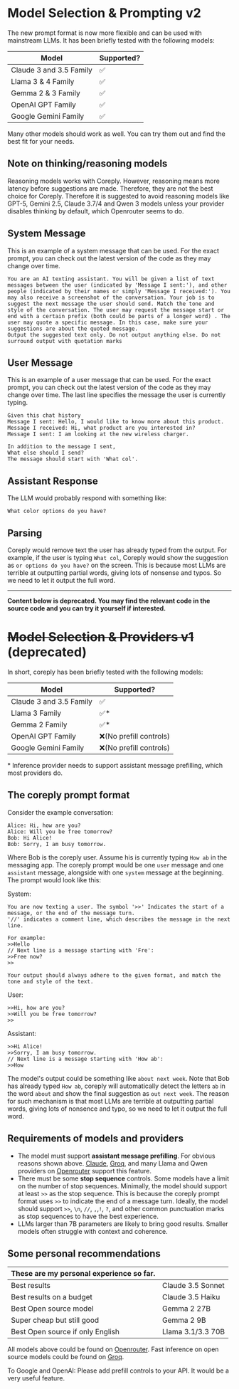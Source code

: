 # Model Selection & Prompting v2

The new prompt format is now more flexible and can be used with mainstream LLMs. It has been briefly tested with the following models:

| Model                   | Supported? |
| ----------------------- | ---------- |
| Claude 3 and 3.5 Family | ✅         |
| Llama 3 & 4 Family      | ✅         |
| Gemma 2 & 3 Family      | ✅         |
| OpenAI GPT Family       | ✅         |
| Google Gemini Family    | ✅         |

Many other models should work as well. You can try them out and find the best fit for your needs.

## Note on thinking/reasoning models

Reasoning models works with Coreply. However, reasoning means more latency before suggestions are made. Therefore, they are not the best choice for Coreply. Therefore it is suggested to avoid reasoning models like GPT-5, Gemini 2.5, Claude 3.7/4 and Qwen 3 models unless your provider disables thinking by default, which Openrouter seems to do.

## System Message

This is an example of a system message that can be used. For the exact prompt, you can check out the latest version of the code as they may change over time.

```
You are an AI texting assistant. You will be given a list of text messages between the user (indicated by 'Message I sent:'), and other people (indicated by their names or simply 'Message I received:'). You may also receive a screenshot of the conversation. Your job is to suggest the next message the user should send. Match the tone and style of the conversation. The user may request the message start or end with a certain prefix (both could be parts of a longer word) . The user may quote a specific message. In this case, make sure your suggestions are about the quoted message.
Output the suggested text only. Do not output anything else. Do not surround output with quotation marks
```

## User Message

This is an example of a user message that can be used. For the exact prompt, you can check out the latest version of the code as they may change over time. The last line specifies the message the user is currently typing.

```
Given this chat history
Message I sent: Hello, I would like to know more about this product.
Message I received: Hi, what product are you interested in?
Message I sent: I am looking at the new wireless charger.

In addition to the message I sent,
What else should I send?
The message should start with 'What col'.
```

## Assistant Response

The LLM would probably respond with something like:

```
What color options do you have?
```

## Parsing

Coreply would remove text the user has already typed from the output. For example, if the user is typing `What col`, Coreply would show the suggestion as `or options do you have?` on the screen. This is because most LLMs are terrible at outputting partial words, giving lots of nonsense and typos. So we need to let it output the full word.

---

**Content below is deprecated. You may find the relevant code in the source code and you can try it yourself if interested.**

# ~~Model Selection & Providers v1~~ (deprecated)

In short, coreply has been briefly tested with the following models:

| Model                   | Supported?              |
| ----------------------- | ----------------------- |
| Claude 3 and 3.5 Family | ✅                      |
| Llama 3 Family          | ✅\*                    |
| Gemma 2 Family          | ✅\*                    |
| OpenAI GPT Family       | ❌(No prefill controls) |
| Google Gemini Family    | ❌(No prefill controls) |

\* Inference provider needs to support assistant message prefilling, which most providers do.

## The coreply prompt format

Consider the example conversation:

```
Alice: Hi, how are you?
Alice: Will you be free tomorrow?
Bob: Hi Alice!
Bob: Sorry, I am busy tomorrow.
```

Where Bob is the coreply user. Assume his is currently typing `How ab` in the messaging app. The coreply prompt would be one `user` message and one `assistant` message, alongside with one `system` message at the beginning. The prompt would look like this:

System:

```
You are now texting a user. The symbol '>>' Indicates the start of a message, or the end of the message turn.
'//' indicates a comment line, which describes the message in the next line.

For example:
>>Hello
// Next line is a message starting with 'Fre':
>>Free now?
>>

Your output should always adhere to the given format, and match the tone and style of the text.
```

User:

```
>>Hi, how are you?
>>Will you be free tomorrow?
>>
```

Assistant:

```
>>Hi Alice!
>>Sorry, I am busy tomorrow.
// Next line is a message starting with 'How ab':
>>How
```

The model's output could be something like `about next week`. Note that Bob has already typed `How ab`, coreply will automatically detect the letters `ab` in the word `about` and show the final suggestion as `out next week`. The reason for such mechanism is that most LLMs are terrible at outputting partial words, giving lots of nonsence and typo, so we need to let it output the full word.

## Requirements of models and providers

-   The model must support **assistant message prefilling**. For obvious reasons shown above. [Claude](https://docs.anthropic.com/en/docs/build-with-claude/prompt-engineering/prefill-claudes-response), [Groq](https://console.groq.com/docs/prompting), and many Llama and Qwen providers on [Openrouter](https://openrouter.ai/docs/requests) support this feature.
-   There must be some **stop sequence** controls. Some models have a limit on the number of stop sequences. Minimally, the model should support at least `>>` as the stop sequence. This is because the coreply prompt format uses `>>` to indicate the end of a message turn. Ideally, the model should support `>>`, `\n`, `//`, `,`,`!`, `?`, and other common punctuation marks as stop sequences to have the best experience.
-   LLMs larger than 7B parameters are likely to bring good results. Smaller models often struggle with context and coherence.

## Some personal recommendations

| These are my personal experience so far. |                   |
| ---------------------------------------- | ----------------- |
| Best results                             | Claude 3.5 Sonnet |
| Best results on a budget                 | Claude 3.5 Haiku  |
| Best Open source model                   | Gemma 2 27B       |
| Super cheap but still good               | Gemma 2 9B        |
| Best Open source if only English         | Llama 3.1/3.3 70B |

All models above could be found on [Openrouter](https://openrouter.ai/). Fast inference on open source models could be found on [Groq](https://console.groq.com/).

To Google and OpenAI: Please add prefill controls to your API. It would be a very useful feature.
